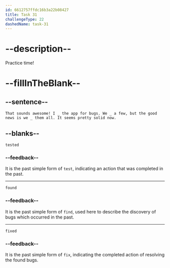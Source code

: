 ```yaml
---
id: 6612757ffdc16b3a22b08427
title: Task 31
challengeType: 22
dashedName: task-31
---
```


<!--
AUDIO REFERENCE:
Brian: That sounds awesome! I tested the app for bugs. We found a few, but the good news is we fixed them all. It seems pretty solid now.
-->

# --description--

Practice time!

# --fillInTheBlank--

## --sentence--

`That sounds awesome! I _ the app for bugs. We _ a few, but the good news is we _ them all. It seems pretty solid now.`

## --blanks--

`tested`

### --feedback--

It is the past simple form of `test`, indicating an action that was completed in the past.

---

`found`

### --feedback--

It is the past simple form of `find`, used here to describe the discovery of bugs which occurred in the past.

---

`fixed`

### --feedback--

It is the past simple form of `fix`, indicating the completed action of resolving the found bugs.
